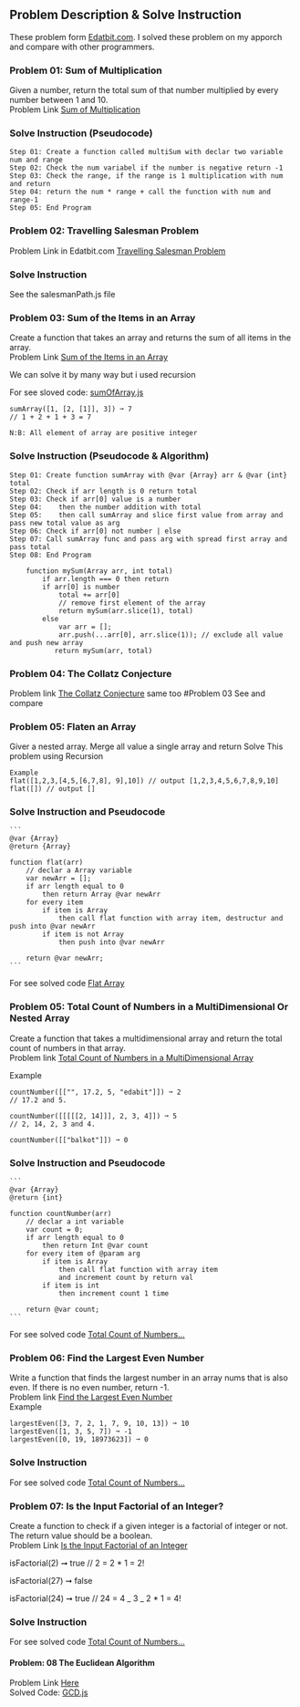 ## Problem Description & Solve Instruction

These problem form [Edatbit.com](https://www.edabit.com). I solved these problem on my apporch and compare with other programmers.

### Problem 01: Sum of Multiplication

Given a number, return the total sum of that number multiplied by every number between 1 and 10.  
Problem Link [Sum of Multiplication](https://edabit.com/challenge/W8R9CPBThreBBXYLS)

### Solve Instruction (Pseudocode)

    Step 01: Create a function called multiSum with declar two variable num and range
    Step 02: Check the num variabel if the number is negative return -1
    Step 03: Check the range, if the range is 1 multiplication with num and return
    Step 04: return the num * range + call the function with num and range-1
    Step 05: End Program

### Problem 02: Travelling Salesman Problem

Problem Link in Edatbit.com [Travelling Salesman Problem](https://edabit.com/challenge/r453y7c3vBQz4Rrbn)

### Solve Instruction

See the salesmanPath.js file

### Problem 03: Sum of the Items in an Array

Create a function that takes an array and returns the sum of all items in the array.  
Problem Link [Sum of the Items in an Array](https://edabit.com/challenge/27Toh4rACcmRvRLrb)

We can solve it by many way but i used recursion

For see sloved code: [sumOfArray.js](https://github.com/arman-pro/ds-algorithm/blob/main/Edabit/Recursion/Eassy/sumOfArray.js)

```
sumArray([1, [2, [1]], 3]) ➞ 7
// 1 + 2 + 1 + 3 = 7

N:B: All element of array are positive integer

```

### Solve Instruction (Pseudocode & Algorithm)

    Step 01: Create function sumArray with @var {Array} arr & @var {int} total
    Step 02: Check if arr length is 0 return total
    Step 03: Check if arr[0] value is a number
    Step 04:    then the number addition with total
    Step 05:    then call sumArray and slice first value from array and pass new total value as arg
    Step 06: Check if arr[0] not number | else
    Step 07: Call sumArray func and pass arg with spread first array and pass total
    Step 08: End Program

```
    function mySum(Array arr, int total)
        if arr.length === 0 then return
        if arr[0] is number
            total += arr[0]
            // remove first element of the array
            return mySum(arr.slice(1), total)
        else
            var arr = [];
            arr.push(...arr[0], arr.slice(1)); // exclude all value and push new array
           return mySum(arr, total)
```

### Problem 04: The Collatz Conjecture

Problem link [The Collatz Conjecture](https://edabit.com/challenge/PyLwHawLofXKZWw4i)
same too #Problem 03
See and compare

### Problem 05: Flaten an Array

Giver a nested array. Merge all value a single array and return
Solve This problem using Recursion

```
Example
flat([1,2,3,[4,5,[6,7,8], 9],10]) // output [1,2,3,4,5,6,7,8,9,10]
flat([]) // output []
```

### Solve Instruction and Pseudocode

    ```
    @var {Array}
    @return {Array}

    function flat(arr)
        // declar a Array variable
        var newArr = [];
        if arr length equal to 0
            then return Array @var newArr
        for every item
            if item is Array
                then call flat function with array item, destructur and push into @var newArr
            if item is not Array
                then push into @var newArr

        return @var newArr;
    ```

For see solved code [Flat Array](https://github.com/arman-pro/ds-algorithm/tree/main/Edabit/Recursion/Eassy/flat.js)

### Problem 05: Total Count of Numbers in a MultiDimensional Or Nested Array

Create a function that takes a multidimensional array and return the total count of numbers in that array.  
Problem link [Total Count of Numbers in a MultiDimensional Array](https://edabit.com/challenge/6dC7GRf5SsbsNvYdk)

Example

```
countNumber([["", 17.2, 5, "edabit"]]) ➞ 2
// 17.2 and 5.

countNumber([[[[[2, 14]]], 2, 3, 4]]) ➞ 5
// 2, 14, 2, 3 and 4.

countNumber([["balkot"]]) ➞ 0
```

### Solve Instruction and Pseudocode

    ```
    @var {Array}
    @return {int}

    function countNumber(arr)
        // declar a int variable
        var count = 0;
        if arr length equal to 0
            then return Int @var count
        for every item of @param arg
            if item is Array
                then call flat function with array item
                and increment count by return val
            if item is int
                then increment count 1 time

        return @var count;
    ```

For see solved code [Total Count of Numbers...](https://github.com/arman-pro/ds-algorithm/tree/main/Edabit/Recursion/Eassy/countNumber.js)

### Problem 06: Find the Largest Even Number

Write a function that finds the largest number in an array nums that is also even. If there is no even number, return -1.  
Problem link [Find the Largest Even Number](https://edabit.com/challenge/DX898Gd3L6QXAWMSf)  
Example

```
largestEven([3, 7, 2, 1, 7, 9, 10, 13]) ➞ 10
largestEven([1, 3, 5, 7]) ➞ -1
largestEven([0, 19, 18973623]) ➞ 0
```

### Solve Instruction

For see solved code [Total Count of Numbers...](https://github.com/arman-pro/ds-algorithm/tree/main/Edabit/Recursion/Eassy/largestEvenNumber.js)

### Problem 07: Is the Input Factorial of an Integer?

Create a function to check if a given integer is a factorial of integer or not. The return value should be a boolean.  
Problem Link [Is the Input Factorial of an Integer](https://edabit.com/challenge/cAHN6sDdk8dSCoS2r)

isFactorial(2) ➞ true
// 2 = 2 \* 1 = 2!

isFactorial(27) ➞ false

isFactorial(24) ➞ true
// 24 = 4 _ 3 _ 2 \* 1 = 4!

### Solve Instruction

For see solved code [Total Count of Numbers...](https://github.com/arman-pro/ds-algorithm/tree/main/Edabit/Recursion/Eassy/isFactorial.js)

#### Problem: 08 The Euclidean Algorithm

Problem Link [Here](https://edabit.com/challenge/ku3fnFZC5vrCRWn5K)  
Solved Code: [GCD.js](https://github.com/arman-pro/ds-algorithm/tree/main/Edabit/Recursion/Eassy/isFactorial.js)
